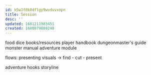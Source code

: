 ```yaml
---
id: k5w1f8k0dflgy9wvduvxopn
title: Session
desc: ''
updated: 1681211983451
created: 1680879880248
---
```


food
dice
books/resources
  player handbook
  dungeonmaster's guide
  monster manual
  adventure module

flows:
  presenting visuals
  -> find - cut - present

adventure
  hooks
  storyline